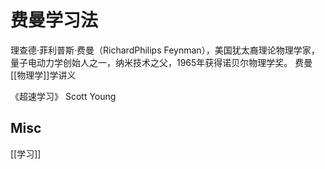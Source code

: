 # 费曼学习法



理查德·菲利普斯·费曼（RichardPhilips Feynman），美国犹太裔理论物理学家，量子电动力学创始人之一，纳米技术之父，1965年获得诺贝尔物理学奖。
费曼[[物理学]]学讲义


《超速学习》 Scott Young


## Misc

[[学习]]



